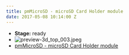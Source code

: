 ```yaml
---
title: pmMicroSD - microSD Card Holder module
date: 2017-05-08 10:14:00 Z
---
```


* **Stage:** ready
* ![preview-3d_top_003.jpeg](/uploads/pmMICROSD/preview-3d_top_003.jpeg)
* [pmMicroSD - microSD Card Holder module](/originals/pmmicrosd/)